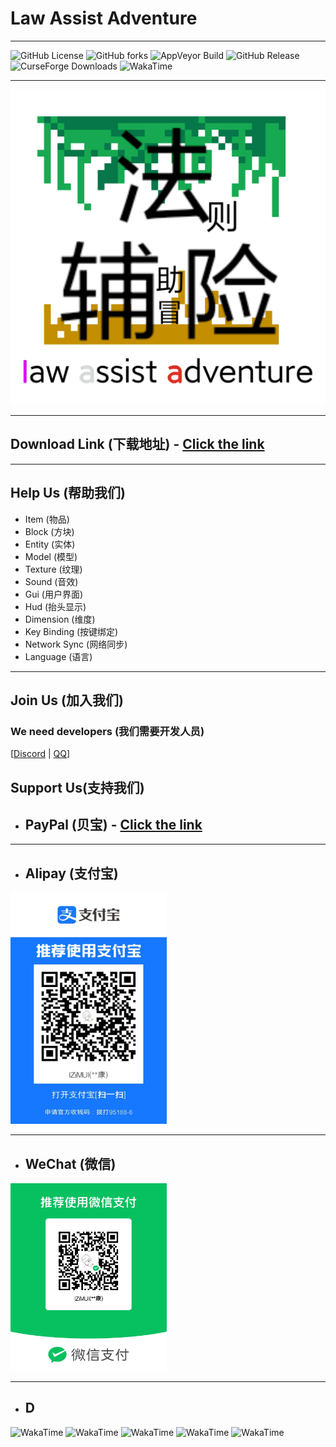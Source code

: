 # Law Assist Adventure

***

![GitHub License](https://img.shields.io/github/license/lZIMUl/LawAssistAdventure?style=flat&logo=github&label=License&link=https%3A%2F%2Fgithub.com%2FlZiMUl%2FLawAssistAdventure)
![GitHub forks](https://img.shields.io/github/forks/lZiMUl/LawAssistAdventure?style=flat&logo=github&label=Forks&link=https%3A%2F%2Fgithub.com%2FlZiMUl%2FLawAssistAdventure)
![AppVeyor Build](https://img.shields.io/appveyor/build/lZiMUl/LawAssistAdventure?logo=appveyor&label=Build)
![GitHub Release](https://img.shields.io/github/v/release/lZiMUl/LawAssistAdventure?include_prereleases&display_name=release&style=flat&logo=github&label=Releases&link=https%3A%2F%2Fgithub.com%2FlZiMUl%2FLawAssistAdventure)
![CurseForge Downloads](https://img.shields.io/curseforge/dt/990802?style=flat&logo=curseforge&label=Downloads)
![WakaTime](https://wakatime.com/badge/github/lZiMUl/LawAssistAdventure.svg)



***

![BackgroundImage](/support/BackgroundImage.png)

***

## Download Link (下载地址) - [Click the link](https://www.curseforge.com/minecraft/mc-mods/law-assist-adventure)

***

## Help Us (帮助我们)
- Item (物品)
- Block (方块)
- Entity (实体)
- Model (模型)
- Texture (纹理)
- Sound (音效)
- Gui (用户界面)
- Hud (抬头显示)
- Dimension (维度)
- Key Binding (按键绑定)
- Network Sync (网络同步)
- Language (语言)

***

## Join Us (加入我们)
### We need developers (我们需要开发人员)
[[Discord](https://discord.gg/9pPfjJBB) | [QQ](https://qm.qq.com/q/WHGY9FnnuA)]

## Support Us(支持我们)
- ## PayPal (贝宝) - [Click the link](https://www.paypal.me/lzimul)

***

- ## Alipay (支付宝)
<div>
    <img src="./support/Alipay.jpg" alt="Alipay" width="250" height="370"/>
</div>

***

- ## WeChat (微信)
<div>
    <img src="./support/WeChat.jpg" alt="WeChat" width="250" height="300"/>
</div>

***

- ## D
<div>
    <img src="https://wakatime.com/share/@e1c7c3cf-9df4-4a15-b0b7-a148235396a6/ac8bd424-33ff-4e9c-8b60-c8a67bdb1467.svg" alt="WakaTime" />
    <img src="https://wakatime.com/share/@e1c7c3cf-9df4-4a15-b0b7-a148235396a6/451cda50-b6c8-4704-b583-f0db3fc0b19c.svg" alt="WakaTime" />
    <img src="https://wakatime.com/share/@e1c7c3cf-9df4-4a15-b0b7-a148235396a6/49a093b8-f5c3-49ea-8585-e3435ae38ac3.svg" alt="WakaTime" />
    <img src="https://wakatime.com/share/@e1c7c3cf-9df4-4a15-b0b7-a148235396a6/7b5466f8-a1fc-4790-b568-a1efbaa8d029.svg" alt="WakaTime" />
    <img src="https://wakatime.com/share/@e1c7c3cf-9df4-4a15-b0b7-a148235396a6/e62cd180-ba92-4c21-b981-7d835392a02e.svg" alt="WakaTime" />

</div>